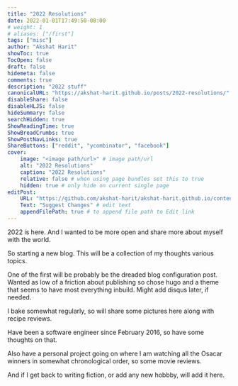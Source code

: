 ```yaml
---
title: "2022 Resolutions"
date: 2022-01-01T17:49:50-08:00
# weight: 1
# aliases: ["/first"]
tags: ["misc"]
author: "Akshat Harit"
showToc: true
TocOpen: false
draft: false
hidemeta: false
comments: true
description: "2022 stuff"
canonicalURL: "https://akshat-harit.github.io/posts/2022-resolutions/"
disableShare: false
disableHLJS: false
hideSummary: false
searchHidden: true
ShowReadingTime: true
ShowBreadCrumbs: true
ShowPostNavLinks: true
ShareButtons: ["reddit", "ycombinator", "facebook"]
cover:
    image: "<image path/url>" # image path/url
    alt: "2022 Resolutions"
    caption: "2022 Resolutions"
    relative: false # when using page bundles set this to true
    hidden: true # only hide on current single page
editPost:
    URL: "https://github.com/akshat-harit/akshat-harit.github.io/content"
    Text: "Suggest Changes" # edit text
    appendFilePath: true # to append file path to Edit link
---
```


2022 is here. And I wanted to be more open and share more about myself with the world.

So starting a new blog. This will be a collection of my thoughts various topics.

One of the first will be probably be the dreaded blog configuration post. Wanted as low of a friction about publishing so chose hugo and a theme that seems to have most everything inbuild. Might add disqus later, if needed.

I bake somewhat regularly, so will share some pictures here along with recipe reviews.

Have been a software engineer since February 2016, so have some thoughts on that.

Also have a personal project going on where I am watching all the Osacar winners in somewhat chronological order, so some movie reviews.

And if I get back to writing fiction, or add any new hobbby, will add it here.
